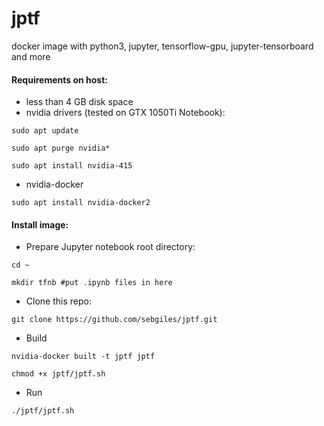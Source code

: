 # jptf
docker image with python3, jupyter, tensorflow-gpu, jupyter-tensorboard and more
#### Requirements on host:
- less than 4 GB disk space
- nvidia drivers (tested on GTX 1050Ti Notebook):

`sudo apt update`

`sudo apt purge nvidia*`

`sudo apt install nvidia-415`

- nvidia-docker

`sudo apt install nvidia-docker2`

#### Install image:

- Prepare Jupyter notebook root directory:

`cd ~`

`mkdir tfnb #put .ipynb files in here`

- Clone this repo:

`git clone https://github.com/sebgiles/jptf.git`

- Build 

`nvidia-docker built -t jptf jptf`

`chmod +x jptf/jptf.sh`

- Run

`./jptf/jptf.sh`

